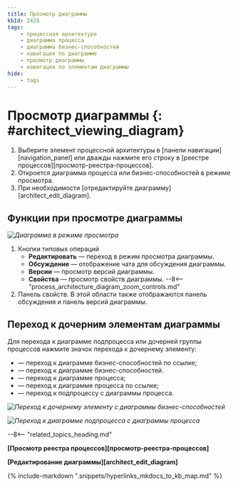 ```yaml
---
title: Просмотр диаграммы
kbId: 2428
tags:
    - процессная архитектура
    - диаграмма процесса
    - диаграмма бизнес-способностей
    - навигация по диаграмме
    - просмотр диаграммы
    - навигация по элементам диаграммы
hide:
    - tags
---
```


# Просмотр диаграммы {: #architect_viewing_diagram}

1. Выберите элемент процессной архитектуры в [панели навигации][navigation_panel] или дважды нажмите его строку в [реестре процессов][просмотр-реестра-процессов].
2. Откроется диаграмма процесса или бизнес-способностей в режиме просмотра.
3. При необходимости [отредактируйте диаграмму][architect_edit_diagram].

## Функции при просмотре диаграммы

*![Диаграмма в режиме просмотра](process_architecture_modeling_view_diagram.png)*

1. Кнопки типовых операций
    * **Редактировать** <i class="fa-light fa-pen-nib"></i> — переход в режим просмотра диаграммы.
    * **Обсуждение** <i class="fa-light fa-comment-dots"></i> — отображение чата для обсуждения диаграммы.
    * **Версии** <i class="fa-light fa-code-branch"></i> — просмотр версий диаграммы.
    * **Свойства** <i class="fa-light fa-sidebar-flip"></i> — просмотр свойств диаграммы.
--8<-- "process_architecture_diagram_zoom_controls.md"
4. Панель свойств. В этой области также отображаются панель обсуждения и панель версий диаграммы.

<!--navigating-to-child-start-->

## Переход к дочерним элементам диаграммы

Для перехода к диаграмме подпроцесса или дочерней группы процессов нажмите значок перехода к дочернему элементу:

* <i class="fa-light fa-diagram-subtask"></i> <i class="fa-light fa-square-plus"></i> — переход к диаграмме бизнес-способностей по ссылке;
* <i class="fa-light fa-list-tree"></i> <i class="fa-light fa-square-plus"></i> — переход к диаграмме бизнес-способностей.
* <i class="fa-light fa-diagram-nested"></i> — переход к диаграмме процесса;
* <i class="fa-light fa-code-compare"></i> — переход к диаграмме процесса по ссылке;
* <i class="fa-light fa-square-plus"></i> — переход к подпроцессу с диаграммы процесса.

*![Переход к дочернему элементу с диаграммы бизнес-способностей](img/diagram_navigating_to_child_element.png)*

*![Переход к диаграмме подпроцесса с диаграммы процесса](img/diagram_navigating_to_subprocess.png)*

<!--navigating-to-child-end-->

--8<-- "related_topics_heading.md"

**[Просмотр реестра процессов][просмотр-реестра-процессов]**

**[Редактирование диаграммы][architect_edit_diagram]**

{% include-markdown ".snippets/hyperlinks_mkdocs_to_kb_map.md" %}
